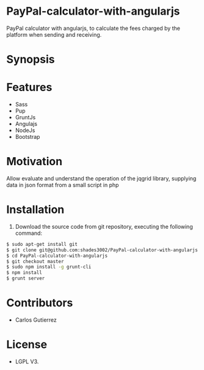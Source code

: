 # PayPal-calculator-with-angularjs
PayPal calculator with angularjs, to calculate the fees charged by the platform when sending and receiving.

# Synopsis

# Features
* Sass
* Pup
* GruntJs
* Angulajs
* NodeJs
* Bootstrap

# Motivation

Allow evaluate and understand the operation of the jqgrid library, supplying data in json format from a small script in php

# Installation

1. Download the source code from git repository, executing the following command:

```bash
$ sudo apt-get install git
$ git clone git@github.com:shades3002/PayPal-calculator-with-angularjs.git
$ cd PayPal-calculator-with-angularjs
$ git checkout master
$ sudo npm install -g grunt-cli
$ npm install
$ grunt server
```

# Contributors
- Carlos Gutierrez

# License
- LGPL V3.

